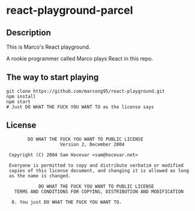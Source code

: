 # react-playground-parcel

## Description

This is Marco's React playground.

A rookie programmer called Marco plays React in this repo.

## The way to start playing

```shell
git clone https://github.com/marcong95/react-playground.git
npm install
npm start
# Just DO WHAT THE FUCK YOU WANT TO as the license says
```

## License

```text
        DO WHAT THE FUCK YOU WANT TO PUBLIC LICENSE
                    Version 2, December 2004

 Copyright (C) 2004 Sam Hocevar <sam@hocevar.net>

 Everyone is permitted to copy and distribute verbatim or modified
 copies of this license document, and changing it is allowed as long
 as the name is changed.

            DO WHAT THE FUCK YOU WANT TO PUBLIC LICENSE
   TERMS AND CONDITIONS FOR COPYING, DISTRIBUTION AND MODIFICATION

  0. You just DO WHAT THE FUCK YOU WANT TO.
```
